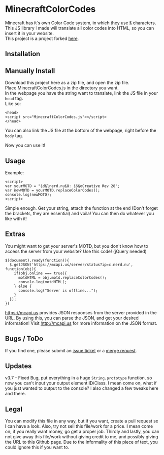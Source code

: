 # MinecraftColorCodes
Minecraft has it's own Color Code system, in which they use § characters.  
This JS library I made will translate all color codes into HTML, so you can insert it in your website.  
This project is a project forked [here](https://github.com/FoxInFlame/MinecraftColorCodes).  

## Installation

## Manually Install
Download this project here as a zip file, and open the zip file.  
Place MinecraftColorCodes.js in the directory you want.  
In the webpage you have the string want to translate, link the JS file in your ``` head ``` tag.  
Like so:
```
<head>
<script src="MinecraftColorCodes.js"></script>
</head>
```
You can also link the JS file at the bottom of the webpage, right before the ```body``` tag.

Now you can use it!

## Usage
Example:
```
<script>
var yourMOTD = "§d§lnerd.nu§8: §6§oCreative Rev 28";
var newMOTD = yourMOTD.replaceColorCodes();
console.log(newMOTD);
<script>
```
Simple enough. Get your string, attach the function at the end (Don't forget the brackets, they are essential) and voila! You can then do whatever you like with it!


## Extras
You might want to get your server's MOTD, but you don't know how to access the server from your website?
Use this code! (jQuery needed)
```
$(document).ready(function(){
  $.getJSON('https://mcapi.us/server/status?ip=c.nerd.nu', function(obj){
    if(obj.online === true){
      motdHTML = obj.motd.replaceColorCodes();
      console.log(motdHTML);
    } else {
      console.log("Server is offline...");
    }
  });
})
```
https://mcapi.us provides JSON responses from the server provided in the URL. By using this, you can parse the JSON, and get your desired information! Visit http://mcapi.us for more information on the JSON format.


## Bugs / ToDo

If you find one, please submit an [issue ticket](https://gitlab.com/Baw-Appie/MinecraftColorCodes/issues) or a [merge request](https://gitlab.com/Baw-Appie/MinecraftColorCodes/merge_requests).

## Updates

v3.7 - Fixed Bug, put everything in a huge ```String.prototype``` function, so now you can't input your output element ID/Class. I mean come on, what if you just wanted to output to the console? I also changed a few tweaks here and there.

## Legal
You can modify this file in any way, but if you want, create a pull request so I can have a look. Also, try not sell this file/work for a price. I mean come on, if you really want money, go get a proper job. Thirdly and lastly, you can not give away this file/work without giving credit to me, and possibly giving the URL to this Github page. Due to the informality of this piece of text, you could ignore this if you want to.
